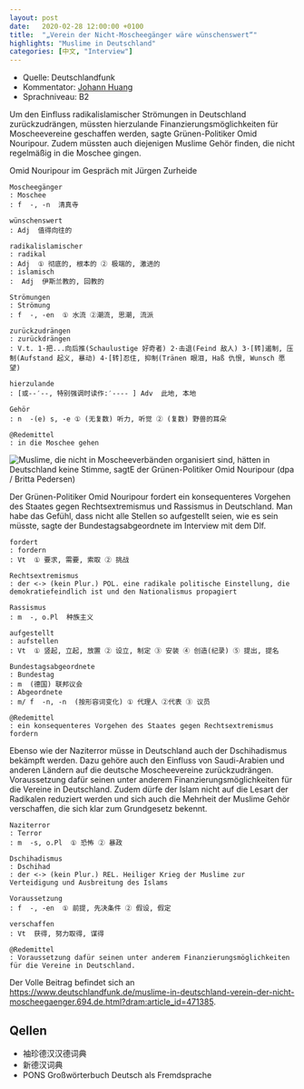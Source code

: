 ```yaml
---
layout: post
date:   2020-02-28 12:00:00 +0100
title:  "„Verein der Nicht-Moscheegänger wäre wünschenswert“"
highlights: "Muslime in Deutschland"
categories: [中文, "Interview"]
---
```


- Quelle: Deutschlandfunk
- Kommentator: [Johann Huang](http://www.johannhuang.com/)
- Sprachniveau: B2


Um den Einfluss radikalislamischer Strömungen in Deutschland zurückzudrängen, müssten hierzulande Finanzierungsmöglichkeiten für Moscheevereine geschaffen werden, sagte Grünen-Politiker Omid Nouripour. Zudem müssten auch diejenigen Muslime Gehör finden, die nicht regelmäßig in die Moschee gingen.

Omid Nouripour im Gespräch mit Jürgen Zurheide

    Moscheegänger
    : Moschee
    : f  -, -n  清真寺

    wünschenswert
    : Adj  值得向往的

    radikalislamischer
    : radikal
    : Adj  ① 彻底的, 根本的 ② 极端的, 激进的
    : islamisch
    :  Adj  伊斯兰教的, 回教的

    Strömungen
    : Strömung
    : f  -, -en  ① 水流 ②潮流, 思潮, 流派

    zurückzudrängen
    : zurückdrängen
    : V.t. 1·把...向后推(Schaulustige 好奇者) 2·击退(Feind 敌人) 3·[转]遏制, 压制(Aufstand 起义, 暴动) 4·[转]忍住, 抑制(Tränen 眼泪, Haß 仇恨, Wunsch 愿望)

    hierzulande
    : [或--′--, 特别强调时读作:′---- ] Adv  此地, 本地

    Gehör
    : n  -(e) s, -e ① (无复数) 听力, 听觉 ② (复数) 野兽的耳朵

    @Redemittel
    : in die Moschee gehen


![Muslime, die nicht in Moscheeverbänden organisiert sind, hätten in Deutschland keine Stimme, sagtE der Grünen-Politiker Omid Nouripour (dpa / Britta Pedersen)](https://www.deutschlandfunk.de/media/thumbs/a/a83360fc9fcaca4c37a9e8591ea598a8v1_max_755x425_b3535db83dc50e27c1bb1392364c95a2.jpg?key=f572d1)

Der Grünen-Politiker Omid Nouripour fordert ein konsequenteres Vorgehen des Staates gegen Rechtsextremismus und Rassismus in Deutschland. Man habe das Gefühl, dass nicht alle Stellen so aufgestellt seien, wie es sein müsste, sagte der Bundestagsabgeordnete im Interview mit dem Dlf.

    fordert
    : fordern
    : Vt  ① 要求, 需要, 索取 ② 挑战

    Rechtsextremismus
    : der <-> (kein Plur.) POL. eine radikale politische Einstellung, die demokratiefeindlich ist und den Nationalismus propagiert

    Rassismus
    : m  -, o.Pl  种族主义

    aufgestellt
    : aufstellen
    : Vt  ① 竖起, 立起, 放置 ② 设立, 制定 ③ 安装 ④ 创造(纪录) ⑤ 提出, 提名

    Bundestagsabgeordnete
    : Bundestag
    : m  (德国) 联邦议会
    : Abgeordnete
    : m/ f  -n, -n  (按形容词变化) ① 代理人 ②代表 ③ 议员

    @Redemittel
    : ein konsequenteres Vorgehen des Staates gegen Rechtsextremismus fordern


Ebenso wie der Naziterror müsse in Deutschland auch der Dschihadismus bekämpft werden. Dazu gehöre auch den Einfluss von Saudi-Arabien und anderen Ländern auf die deutsche Moscheevereine zurückzudrängen. Voraussetzung dafür seinen unter anderem Finanzierungsmöglichkeiten für die Vereine in Deutschland.  Zudem dürfe der Islam nicht auf die Lesart der Radikalen reduziert werden und sich auch die Mehrheit der Muslime Gehör verschaffen, die sich klar zum Grundgesetz bekennt.

    Naziterror
    : Terror
    : m  -s, o.Pl  ① 恐怖 ② 暴政

    Dschihadismus
    : Dschihad
    : der <-> (kein Plur.) REL. Heiliger Krieg der Muslime zur Verteidigung und Ausbreitung des Islams

    Voraussetzung
    : f  -, -en  ① 前提, 先决条件 ② 假设, 假定

    verschaffen
    : Vt  获得, 努力取得, 谋得

    @Redemittel
    : Voraussetzung dafür seinen unter anderem Finanzierungsmöglichkeiten für die Vereine in Deutschland.


Der Volle Beitrag befindet sich an <https://www.deutschlandfunk.de/muslime-in-deutschland-verein-der-nicht-moscheegaenger.694.de.html?dram:article_id=471385>.


## Qellen

- 袖珍德汉汉德词典
- 新德汉词典
- PONS Großwörterbuch Deutsch als Fremdsprache
